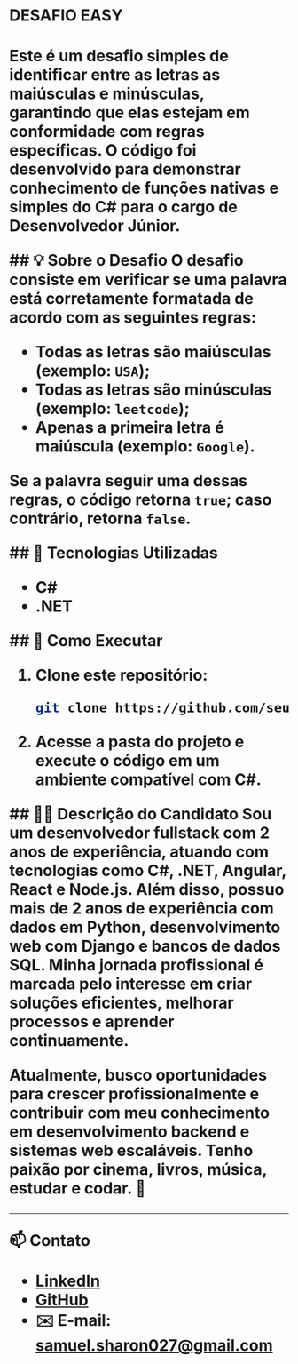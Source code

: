 <h1>DESAFIO EASY<h1/>

Este é um desafio simples de identificar entre as letras as maiúsculas e minúsculas, garantindo que elas estejam em conformidade com regras específicas. O código foi desenvolvido para demonstrar conhecimento de funções nativas e simples do C# para o cargo de Desenvolvedor Júnior.

**## 💡 Sobre o Desafio**
O desafio consiste em verificar se uma palavra está corretamente formatada de acordo com as seguintes regras:
- Todas as letras são maiúsculas (exemplo: `USA`);
- Todas as letras são minúsculas (exemplo: `leetcode`);
- Apenas a primeira letra é maiúscula (exemplo: `Google`).

Se a palavra seguir uma dessas regras, o código retorna `true`; caso contrário, retorna `false`.

**## 🚀 Tecnologias Utilizadas**
- C#
- .NET

**## 📌 Como Executar**
1. Clone este repositório:
   ```sh
   git clone https://github.com/seu-usuario/desafio-easy.git
   ```
2. Acesse a pasta do projeto e execute o código em um ambiente compatível com C#.

**## 👨‍💻 Descrição do Candidato**
Sou um desenvolvedor fullstack com 2 anos de experiência, atuando com tecnologias como **C#, .NET, Angular, React e Node.js**. Além disso, possuo mais de 2 anos de experiência com **dados em Python, desenvolvimento web com Django e bancos de dados SQL**. Minha jornada profissional é marcada pelo interesse em criar soluções eficientes, melhorar processos e aprender continuamente.

Atualmente, busco oportunidades para crescer profissionalmente e contribuir com meu conhecimento em **desenvolvimento backend e sistemas web escaláveis**. Tenho paixão por **cinema, livros, música, estudar e codar**. 🚀

---

📫 **Contato**
- [LinkedIn](https://www.linkedin.com/in/samuel-sharon-fonseca-12983523b)
- [GitHub](https://github.com/Sharonssf)
- ✉️ E-mail: samuel.sharon027@gmail.com


